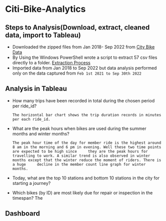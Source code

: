 # Citi-Bike-Analytics

## Steps to Analysis(Download, extract, cleaned data, import to Tableau)
* Downloaded the zipped files from Jan 2018- Sep 2022 from [City Bike Data](https://ride.citibikenyc.com/system-data)
* By Using the Windows PowerShell wrote a script to extract 57 csv files directly to a folder. [Extraction Process](https://stackoverflow.com/questions/28448202/i-want-to-extract-all-zip-files-in-a-given-directory-in-temp-using-powershell)
* Imported data from Jan 2018 to Sep 2022 but data analysis performed only on the data captured from `Feb 1st 2021 to Sep 30th 2022`

## Analysis in Tableau
* How many trips have been recorded in total during the chosen period per ride_id?
  
  `The horizontal bar chart shows the trip duration records in minutes per each ride_id.` 

* What are the peak hours when bikes are used during the summer months and winter months?
  
  `The peak hour time of the day for member ride is the highest around 8 am in the morning and 6 pm in evening. Well these two time points are expected to be high since     they are the peak hours for travelling to work. A similar trend is also observed in winter months except that the winter reduce the moment of riders. There is a huge     decline in the member count line graph for winter months.`

* Today, what are the top 10 stations and bottom 10 stations in the city for starting a journey?

  
* Which bikes (by ID) are most likely due for repair or inspection in the timespan?
  The 
## Dashboard
